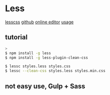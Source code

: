 # Less

[lesscss](http://lesscss.org/)
[github](https://github.com/less/less.js)
[online editor](http://less2css.org/)
[usage](http://lesscss.org/usage/index.html)

## tutorial

```sh
>
$ npm install -g less
$ npm install -g less-plugin-clean-css

$ lessc styles.less styles.css
$ lessc --clean-css styles.less styles.min.css
```

## not easy use, Gulp + Sass